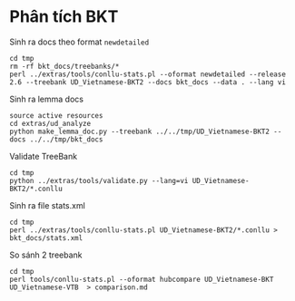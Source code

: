 # Phân tích BKT

Sinh ra docs theo format `newdetailed`

```
cd tmp
rm -rf bkt_docs/treebanks/*
perl ../extras/tools/conllu-stats.pl --oformat newdetailed --release 2.6 --treebank UD_Vietnamese-BKT2 --docs bkt_docs --data . --lang vi
```

Sinh ra lemma docs

```
source active resources 
cd extras/ud_analyze
python make_lemma_doc.py --treebank ../../tmp/UD_Vietnamese-BKT2 --docs ../../tmp/bkt_docs
```

Validate TreeBank

```
cd tmp
python ../extras/tools/validate.py --lang=vi UD_Vietnamese-BKT2/*.conllu
```

Sinh ra file stats.xml

```
cd tmp
perl ../extras/tools/conllu-stats.pl UD_Vietnamese-BKT2/*.conllu > bkt_docs/stats.xml 
```

So sánh 2 treebank 

```
cd tmp
perl tools/conllu-stats.pl --oformat hubcompare UD_Vietnamese-BKT UD_Vietnamese-VTB  > comparison.md 
```

